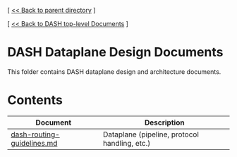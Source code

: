 [ [ << Back to parent directory](../README.md) ]

[ [ << Back to DASH top-level Documents](../../README.md#contents) ]

# DASH Dataplane Design Documents

This folder contains DASH dataplane design and architecture documents.

# Contents

| Document                                               | Description                                 |
| ------------------------------------------------------ | ------------------------------------------- |
|[dash-routing-guidelines.md](dash-routing-guidelines.md)|Dataplane (pipeline, protocol handling, etc.)|
